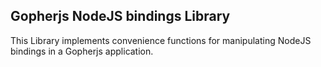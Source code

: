 Gopherjs NodeJS bindings Library
------------------------------------

This Library implements convenience functions for manipulating NodeJS bindings 
in a Gopherjs application.
